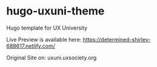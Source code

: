 # hugo-uxuni-theme
Hugo template for UX University

Live Preview is available here: https://determined-shirley-688617.netlify.com/

Original Site on: uxuni.uxsociety.org
